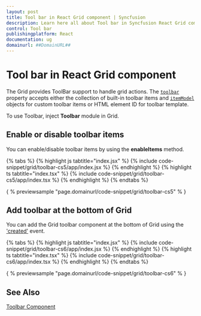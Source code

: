 ```yaml
---
layout: post
title: Tool bar in React Grid component | Syncfusion
description: Learn here all about Tool bar in Syncfusion React Grid component of Syncfusion Essential JS 2 and more.
control: Tool bar 
publishingplatform: React
documentation: ug
domainurl: ##DomainURL##
---
```


# Tool bar in React Grid component

The Grid provides ToolBar support to handle grid actions. The [`toolbar`](https://ej2.syncfusion.com/angular/documentation/api/grid/#toolbar)
property accepts either the collection of built-in toolbar items and
[`itemModel`](https://ej2.syncfusion.com/angular/documentation/api/toolbar/itemModel) objects for custom toolbar items or
HTML element ID for toolbar template.

To use Toolbar, inject **Toolbar** module in Grid.

## Enable or disable toolbar items

You can enable/disable toolbar items by using the **enableItems** method.

{% tabs %}
{% highlight js tabtitle="index.jsx" %}
{% include code-snippet/grid/toolbar-cs5/app/index.jsx %}
{% endhighlight %}
{% highlight ts tabtitle="index.tsx" %}
{% include code-snippet/grid/toolbar-cs5/app/index.tsx %}
{% endhighlight %}
{% endtabs %}

{ % previewsample "page.domainurl/code-snippet/grid/toolbar-cs5" % }

## Add toolbar at the bottom of Grid

You can add the Grid toolbar component at the bottom of Grid using the ['created'](https://ej2.syncfusion.com/angular/documentation/api/grid/#created) event.

{% tabs %}
{% highlight js tabtitle="index.jsx" %}
{% include code-snippet/grid/toolbar-cs6/app/index.jsx %}
{% endhighlight %}
{% highlight ts tabtitle="index.tsx" %}
{% include code-snippet/grid/toolbar-cs6/app/index.tsx %}
{% endhighlight %}
{% endtabs %}

{ % previewsample "page.domainurl/code-snippet/grid/toolbar-cs6" % }

## See Also

[Toolbar Component](../../toolbar/getting-started)